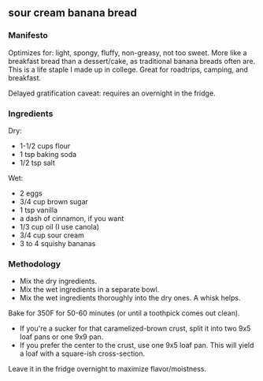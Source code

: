 sour cream banana bread
-----

### Manifesto

Optimizes for: light, spongy, fluffy, non-greasy, not too sweet. More like a breakfast bread than a dessert/cake, as traditional banana breads often are. This is a life staple I made up in college. Great for roadtrips, camping, and breakfast.

Delayed gratification caveat: requires an overnight in the fridge.

### Ingredients

Dry:
+ 1-1/2 cups flour
+ 1 tsp baking soda
+ 1/2 tsp salt

Wet:
+ 2 eggs
+ 3/4 cup brown sugar
+ 1 tsp vanilla
+ a dash of cinnamon, if you want
+ 1/3 cup oil (I use canola)
+ 3/4 cup sour cream
+ 3 to 4 squishy bananas

### Methodology

+ Mix the dry ingredients.
+ Mix the wet ingredients in a separate bowl.
+ Mix the wet ingredients thoroughly into the dry ones. A whisk helps.

Bake for 350F for 50-60 minutes (or until a toothpick comes out clean).

+ If you're a sucker for that caramelized-brown crust, split it into two 9x5 loaf pans or one 9x9 pan.
+ If you prefer the center to the crust, use one 9x5 loaf pan. This will yield a loaf with a square-ish cross-section.

Leave it in the fridge overnight to maximize flavor/moistness.
